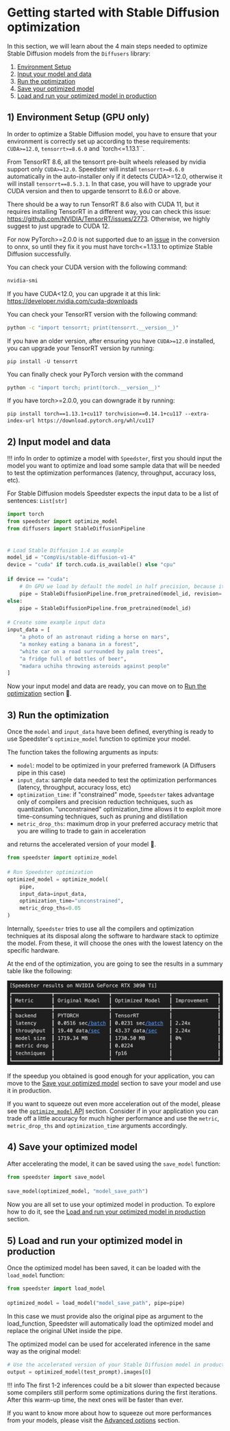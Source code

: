# Getting started with Stable Diffusion optimization
In this section, we will learn about the 4 main steps needed to optimize Stable Diffusion models from the `Diffusers` library:

1. [Environment Setup](#1-input-model-and-data)
2. [Input your model and data](#2-input-model-and-data)
3. [Run the optimization](#3-run-the-optimization)
4. [Save your optimized model](#4-save-your-optimized-model)
5. [Load and run your optimized model in production](#5-load-and-run-your-optimized-model-in-production)

## 1) Environment Setup (GPU only)
In order to optimize a Stable Diffusion model, you have to ensure that your environment is correctly set up according to these requirements: `CUDA>=12.0`, `tensorrt>=8.6.0` and `torch<=1.13.1``.

From TensorRT 8.6, all the tensorrt pre-built wheels released by nvidia support only `CUDA>=12.0`. Speedster will install `tensorrt>=8.6.0` automatically in the auto-installer only if it detects CUDA>=12.0, otherwise it will install `tensorrt==8.5.3.1`. In that case, you will have to upgrade your CUDA version and then to upgarde tensorrt to 8.6.0 or above.

There should be a way to run TensorRT 8.6 also with CUDA 11, but it requires installing TensorRT in a different way, you can check this issue: https://github.com/NVIDIA/TensorRT/issues/2773. Otherwise, we highly suggest to just upgrade to CUDA 12.

For now PyTorch>=2.0.0 is not supported due to an [issue](https://github.com/pytorch/pytorch/issues/97262) in the conversion to onnx, so until they fix it you must have torch<=1.13.1 to optimize Stable Diffusion successfully.

You can check your CUDA version with the following command:

```bash
nvidia-smi
```

If you have CUDA<12.0, you can upgrade it at this link: https://developer.nvidia.com/cuda-downloads

You can check your TensorRT version with the following command:

```bash
python -c "import tensorrt; print(tensorrt.__version__)"
```

If you have an older version, after ensuring you have `CUDA>=12.0` installed, you can upgrade your TensorRT version by running:
```
pip install -U tensorrt
```

You can finally check your PyTorch version  with the command
```bash
python -c "import torch; print(torch.__version__)"
```
If you have torch>=2.0.0, you can downgrade it by running:
```
pip install torch==1.13.1+cu117 torchvision==0.14.1+cu117 --extra-index-url https://download.pytorch.org/whl/cu117
```

## 2) Input model and data

!!! info
    In order to optimize a model with `Speedster`, first you should input the model you want to optimize and load some sample data that will be needed to test the optimization performances (latency, throughput, accuracy loss, etc). 


For Stable Diffusion models Speedster expects the input data to be a list of sentences: ```List[str]```

```python
import torch
from speedster import optimize_model
from diffusers import StableDiffusionPipeline


# Load Stable Diffusion 1.4 as example
model_id = "CompVis/stable-diffusion-v1-4"
device = "cuda" if torch.cuda.is_available() else "cpu"

if device == "cuda":
    # On GPU we load by default the model in half precision, because it's faster and lighter.
    pipe = StableDiffusionPipeline.from_pretrained(model_id, revision='fp16', torch_dtype=torch.float16)
else:
    pipe = StableDiffusionPipeline.from_pretrained(model_id)

# Create some example input data
input_data = [
    "a photo of an astronaut riding a horse on mars",
    "a monkey eating a banana in a forest",
    "white car on a road surrounded by palm trees",
    "a fridge full of bottles of beer",
    "madara uchiha throwing asteroids against people"
]
```

Now your input model and data are ready, you can move on to [Run the optimization](#2-run-the-optimization) section 🚀.

## 3) Run the optimization
Once the `model` and `input_data` have been defined, everything is ready to use Speedster's `optimize_model` function to optimize your model. 

The function takes the following arguments as inputs:

- `model`: model to be optimized in your preferred framework (A Diffusers pipe in this case)
- `input_data`: sample data needed to test the optimization performances (latency, throughput, accuracy loss, etc)
- `optimization_time`: if "constrained" mode, `Speedster` takes advantage only of compilers and precision reduction techniques, such as quantization. "unconstrained" optimization_time allows it to exploit more time-consuming techniques, such as pruning and distillation 
- `metric_drop_ths`: maximum drop in your preferred accuracy metric that you are willing to trade to gain in acceleration

and returns the accelerated version of your model 🚀.

``` python
from speedster import optimize_model

# Run Speedster optimization
optimized_model = optimize_model(
    pipe, 
    input_data=input_data, 
    optimization_time="unconstrained",
    metric_drop_ths=0.05
)
```

Internally, `Speedster` tries to use all the compilers and optimization techniques at its disposal along the software to hardware stack to optimize the model. From these, it will choose the ones with the lowest latency on the specific hardware.

At the end of the optimization, you are going to see the results in a summary table like the following:

![pt](../images/stable_diffusion.png)

If the speedup you obtained is good enough for your application, you can move to the [Save your optimized model](#3-save-your-optimized-model) section to save your model and use it in production.

If you want to squeeze out even more acceleration out of the model, please see the [`optimize_model` API](../advanced_options.md#optimize_model-api) section. Consider if in your application you can trade off a little accuracy for much higher performance and use the `metric`, `metric_drop_ths` and `optimization_time` arguments accordingly.

## 4) Save your optimized model
After accelerating the model, it can be saved using the `save_model` function:

```python
from speedster import save_model

save_model(optimized_model, "model_save_path")
```

Now you are all set to use your optimized model in production. To explore how to do it, see the [Load and run your optimized model in production](#4-load-and-run-your-optimized-model-in-production) section.

## 5) Load and run your optimized model in production
Once the optimized model has been saved,  it can be loaded with the `load_model` function:
```python
from speedster import load_model

optimized_model = load_model("model_save_path", pipe=pipe)
```

In this case we must provide also the original pipe as argument to the load_function, Speedster will automatically load the optimized model and replace the original UNet inside the pipe.

The optimized model can be used for accelerated inference in the same way as the original model:

```python
# Use the accelerated version of your Stable Diffusion model in production
output = optimized_model(test_prompt).images[0]
```

!!! info
    The first 1-2 inferences could be a bit slower than expected because some compilers still perform some optimizations during the first iterations. After this warm-up time, the next ones will be faster than ever.

If you want to know more about how to squeeze out more performances from your models, please visit the [Advanced options](../advanced_options.md) section.